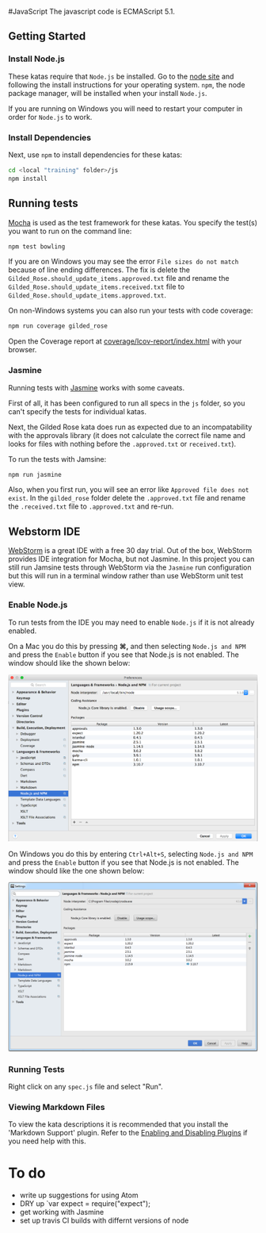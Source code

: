 #JavaScript
The javascript code is ECMAScript 5.1.

## Getting Started
### Install Node.js
These katas require that `Node.js` be installed. Go to the [node site](https://nodejs.org/) and following the install instructions for your operating system.
`npm`, the node package manager, will be installed when your install `Node.js`.

If you are running on Windows you will need to restart your computer in order for `Node.js` to work.

### Install Dependencies
Next, use `npm` to install dependencies for these katas:

```sh
cd <local "training" folder>/js
npm install
```

## Running tests
[Mocha](https://github.com/mochajs/mocha) is used as the test framework for these katas. You specify the test(s) you want to run on the command line:

```sh
npm test bowling
```
If you are on Windows you may see the error `File sizes do not match` because of line ending differences. The fix is delete the `Gilded_Rose.should_update_items.approved.txt` file and rename the `Gilded_Rose.should_update_items.received.txt` file to `Gilded_Rose.should_update_items.approved.txt`.

On non-Windows systems you can also run your tests with code coverage:

```sh
npm run coverage gilded_rose
```
Open the Coverage report at [coverage/lcov-report/index.html](coverage/lcov-report/index.html) with your browser.

### Jasmine
Running tests with [Jasmine](http://jasmine.github.io/) works with some caveats.

First of all, it has been configured to run all specs in the `js` folder, so you can't specify the tests for individual katas.
 
Next, the Gilded Rose kata does run as expected due to an incompatability with the approvals library (it does not calculate the correct file name and looks for files with nothing before the `.approved.txt` or `received.txt`).

To run the tests with Jamsine:

```sh
npm run jasmine
```
Also, when you first run, you will see an error like `Approved file does not exist`. In the `gilded_rose` folder delete the `.approved.txt` file and rename the `.received.txt` file to `.approved.txt` and re-run.

## Webstorm IDE
[WebStorm](https://www.jetbrains.com/webstorm/specials/webstorm/webstorm.htm) is a great IDE with a free 30 day trial.
Out of the box, WebStorm provides IDE integration for Mocha, but not Jasmine. In this project you can still run Jamsine
tests through WebStorm via the `Jasmine` run configuration but this will run in a terminal window rather than use WebStorm unit test view.

### Enable Node.js
To run tests from the IDE you may need to enable `Node.js` if it is not already enabled.

On a Mac you do this by pressing **&#8984;,** and then selecting `Node.js and NPM` and press the `Enable` button if you see that Node.js is not enabled. The window should like the shown below:

![logo](images/WebStorm-enable-nodejs-mac.png)

On Windows you do this by entering `Ctrl+Alt+S`, selecting `Node.js and NPM` and press the `Enable` button if you see that Node.js is not enabled. The window should like the one shown below:

![logo](images/WebStorm-enable-nodejs-win.png)

### Running Tests
Right click on any `spec.js` file and select "Run".

### Viewing Markdown Files
To view the kata descriptions it is recommended that you install the 'Markdown Support' plugin. Refer to the [Enabling and Disabling Plugins](https://www.jetbrains.com/help/webstorm/2016.2/enabling-and-disabling-plugins.html) if you need help with this.

# To do
* write up suggestions for using Atom
* DRY up `var expect = require("expect");
* get working with Jasmine
* set up travis CI builds with differnt versions of node
